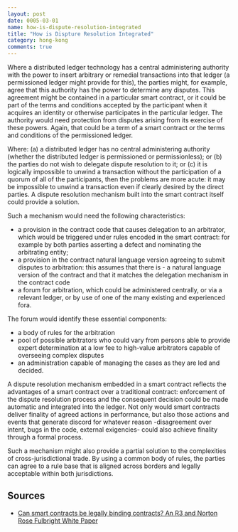 ```yaml
---
layout: post
date: 0005-03-01
name: how-is-dispute-resolution-integrated
title: "How is Dispture Resolution Integrated"
category: hong-kong
comments: true
---
```



Where a distributed ledger technology has a central administering authority with the power to insert arbitrary or remedial transactions into that ledger (a permissioned ledger might provide for this), the parties might, for example, agree that this authority has the power to determine any disputes. This agreement might be contained in a particular smart contract, or it could be part of the terms and conditions accepted by the participant when it acquires an identity or otherwise participates in the particular ledger. The authority would need protection from disputes arising from its exercise of these powers. Again, that could be a term of a smart contract or the terms and conditions of the permissioned ledger.

Where: (a) a distributed ledger has no central administering authority (whether the distributed 	ledger is permissioned or permissionless); or (b) the parties do not wish to delegate dispute resolution to it; or (c) it is logically impossible to unwind a transaction without the participation of a quorum of all of the participants, then the problems are more acute: it may be impossible to unwind a transaction even if clearly desired by the direct parties. A dispute resolution mechanism built into the smart contract itself could provide a solution.
   
Such a mechanism would need the following characteristics:

- a provision in the contract code that causes delegation to an arbitrator, which would be triggered under rules encoded in the smart contract: for example by both parties asserting a defect and nominating the arbitrating entity;
- a provision in the contract natural language version agreeing to submit disputes to arbitration: this assumes that there is - a natural language version of the contract and that it matches the delegation mechanism in the contract code
- a forum for arbitration, which could be administered centrally, or via a relevant ledger, or by use of one of the many existing and experienced fora. 

The forum would identify these essential components:

- a body of rules for the arbitration
- pool of possible arbitrators who could vary from persons able to provide expert determination at a low fee to high-value arbitrators capable of overseeing complex disputes
- an administration capable of managing the cases as they are  led and decided.

A dispute resolution mechanism embedded in a smart contract reflects the advantages of a smart contract over a traditional contract: enforcement of the dispute resolution process and the consequent decision could be made automatic and integrated into the ledger. Not only would smart contracts deliver finality of agreed actions in performance, but also those actions and events that generate discord for whatever reason -disagreement over intent, bugs in the code, external exigencies- could also achieve  finality through a formal process.

Such a mechanism might also provide a partial solution to the complexities of cross-jurisdictional trade. By using a common body of rules, the parties can agree to a rule base that is aligned across borders and legally acceptable within both jurisdictions.


Sources
------ 

- [Can smart contracts be legally binding contracts? An R3 and Norton Rose Fulbright White Paper](http://www.nortonrosefulbright.com/files/r3-and-norton-rose-fulbright-white-paper-full-report-144581.pdf)
